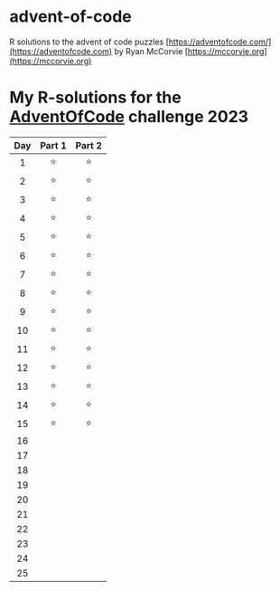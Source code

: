 # advent-of-code

R solutions to the advent of code puzzles [https://adventofcode.com/](https://adventofcode.com) by Ryan McCorvie [https://mccorvie.org](https://mccorvie.org)


# My **R**-solutions for the [AdventOfCode](https://adventofcode.com/) challenge 2023

| Day | Part 1 | Part 2 |
|:---:|:--------:|:--------:|
|  1  |   ⭐     |     ⭐   |
|  2  |   ⭐     |     ⭐   |
|  3  |   ⭐     |     ⭐   |
|  4  |   ⭐     |     ⭐   |
|  5  |   ⭐     |     ⭐   |
|  6  |   ⭐     |     ⭐   |
|  7  |   ⭐     |     ⭐   |
|  8  |   ⭐     |     ⭐   |
|  9  |   ⭐     |     ⭐   |
| 10  |   ⭐     |     ⭐   |
| 11  |   ⭐     |     ⭐   |
| 12  |   ⭐     |     ⭐   |
| 13  |   ⭐     |     ⭐   |
| 14  |   ⭐     |     ⭐   |
| 15  |   ⭐     |     ⭐   |
| 16  |        |        |  
| 17  |        |        |  
| 18  |        |        |  
| 19  |        |        |  
| 20  |        |        |  
| 21  |        |        |  
| 22  |        |        |  
| 23  |        |        |  
| 24  |        |        |  
| 25  |        |        |  
